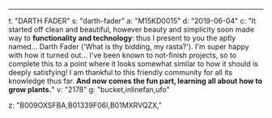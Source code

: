 ---
t: "DARTH FADER"
s: "darth-fader"
a: "M15KD0015"
d: "2019-06-04"
c: "It started off clean and beautiful, however beauty and simplicity soon made way to <strong>functionality and technology</strong>: thus I present to you the aptly named... Darth Fader ('What is thy bidding, my rasta?'). I'm super happy with how it turned out... I've been known to not-finish projects, so to complete this to a point where it looks somewhat similar to how it should is deeply satisfying! I am thankful to this friendly community for all its knowledge thus far. <strong>And now comes the fun part, learning all about how to grow plants.</strong>"
v: "2178"
g: "bucket,inlinefan,ufo"

z: "B009OXSFBA,B01339F06I,B01MXRVQZX,"
